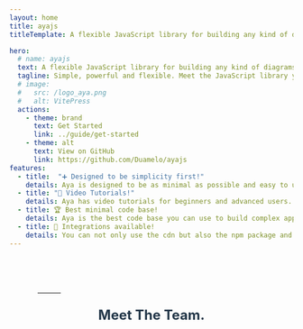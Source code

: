 ```yaml
---
layout: home
title: ayajs
titleTemplate: A flexible JavaScript library for building any kind of diagrams quickly and in a programmatic way

hero:
  # name: ayajs
  text: A flexible JavaScript library for building any kind of diagrams quickly and in a programmatic way
  tagline: Simple, powerful and flexible. Meet the JavaScript library you've always needed.
  # image:
  #   src: /logo_aya.png
  #   alt: VitePress
  actions:
    - theme: brand
      text: Get Started
      link: ../guide/get-started
    - theme: alt
      text: View on GitHub
      link: https://github.com/Duamelo/ayajs
features:
  - title:  "➕ Designed to be simplicity first!"
    details: Aya is designed to be as minimal as possible and easy to use through its components.
  - title: "🎥 Video Tutorials!"
    details: Aya has video tutorials for beginners and advanced users..
  - title: 🏆 Best minimal code base!
    details: Aya is the best code base you can use to build complex applications.
  - title: 🧩 Integrations available!
    details: You can not only use the cdn but also the npm package and integrate it to your mithriljs, vue or react applications.
---
```

<style scoped>
  .main-block{
      height:100px;
      width:80%;
      margin:0px auto;
    /*background:grey;*/
  }
  .team{
    text-align:center;
    color: #213547;
    font-size: 24px;
  }
  .mit_license{
    text-align:center;
    color: #969696;
  }
  .copyright{
    text-align:center;
    color: #969696;
  }
  .hr{
    position: relative;
    width: 10%;
    color: #969696;
  }
</style>

<br/>
<br/>
<br/>

<div class="main-block">
  <hr class="hr"/>
  <p class="team"> <strong> Meet The Team. </strong></p>
</div>

<script setup>
import { VPTeamMembers } from 'vitepress/theme'


const members = [
  {
    avatar: 'profil.jpeg',
    name: 'David DOSSEH',
    title: 'Creator',
    links: [
      { icon: 'github', link: 'https://github.com/Duamelo' },
    ]
  },
  {
    avatar: 'romaric.jpg',
    name: 'Conité GBODOGBE',
    title: 'Developer',
    links: [
      { icon: 'github', link: 'https://github.com/Conite002' },
    ]
  },
  {
    avatar: 'marie-ange.jpg',
    name: 'Marie-Ange AIKPE',
    title: 'Developer',
    links: [
      { icon: 'github', link: 'https://github.com/MarieAngeLeslie' },
    ]
  },
  {
    avatar: 'abel.jpg',
    name: 'Abel',
    title: 'Developer',
    links: [
      { icon: 'github', link: 'https://github.com/Duamelo' },
    ]
  },
  {
    avatar: 'tiffane.jpg',
    name: 'Tiffane ZOHOUNGBOGBO',
    title: 'Developer',
    links: [
      { icon: 'github', link: 'https://github.com/tiffan-source' },
    ]
  }
]
</script>

<VPTeamMembers size="small" :members="members" />
